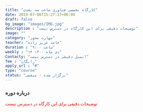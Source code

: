 ```yaml
---
title: "کارگاه تخصصی فناوری ساخت سه بعدی"
date: 2019-07-06T15:27:17+06:00
draft: false
bg_image: "images/IMG.jpg"
description : "توضیحات دقیقی برای این کارگاه در دسترس نیست"
image: ""
category: "مهارت محور"
teacher: "حامد عزیز زاده"
duration : "ساعت ۹:۰۰"
weekly : "۱۴ دی ماه ۱۴۰۰"
Contacty: "ایمیل دقیقی در دسترس نیست"
fee : "رایگان"
apply_url : "#"
type: "course"
status: "برگزار شده - منقضی"
---
```



### درباره دوره

<p style="color: red;">توضیحات دقیقی برای این کارگاه در دسترس نیست
</p>